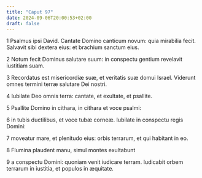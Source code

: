 ```yaml
---
title: "Caput 97"
date: 2024-09-06T20:00:53+02:00
draft: false
---
```



1 Psalmus ipsi David. Cantate Domino canticum novum: quia mirabilia fecit. Salvavit sibi dextera eius: et brachium sanctum eius.

2 Notum fecit Dominus salutare suum: in conspectu gentium revelavit iustitiam suam.

3 Recordatus est misericordiæ suæ, et veritatis suæ domui Israel. Viderunt omnes termini terræ salutare Dei nostri.

4 Iubilate Deo omnis terra: cantate, et exultate, et psallite.

5 Psallite Domino in cithara, in cithara et voce psalmi:

6 in tubis ductilibus, et voce tubæ corneæ. Iubilate in conspectu regis Domini:

7 moveatur mare, et plenitudo eius: orbis terrarum, et qui habitant in eo.

8 Flumina plaudent manu, simul montes exultabunt

9 a conspectu Domini: quoniam venit iudicare terram. Iudicabit orbem terrarum in iustitia, et populos in æquitate.

